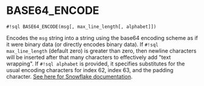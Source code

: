# BASE64_ENCODE


`#!sql BASE64_ENCODE(msg[, max_line_length[, alphabet]])`

Encodes the `msg` string into a string using the base64 encoding scheme as if
it were binary data (or directly encodes binary data). If `#!sql max_line_length`
(default zero) is greater than zero, then newline characters will be inserted
after that many characters to effectively add "text wrapping". If `#!sql alphabet`
is provided, it specifies substitutes for the usual encoding characters for
index 62, index 63, and the padding character.
[See here for Snowflake documentation](https://docs.snowflake.com/en/sql-reference/functions/base64_encode).


